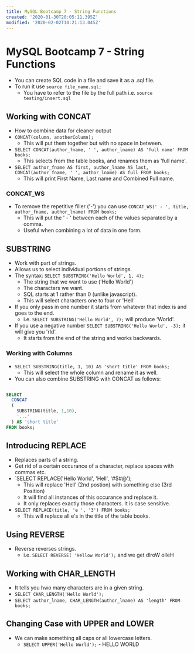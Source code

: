 ```yaml
---
title: MySQL Bootcamp 7 - String Functions
created: '2020-01-30T20:05:11.395Z'
modified: '2020-02-02T10:21:13.045Z'
---
```


# MySQL Bootcamp 7 - String Functions

* You can create SQL code in a file and save it as a .sql file.
* To run it use `source file_name.sql;`
  * You have to refer to the file by the full path i.e. `source testing/insert.sql`

## Working with CONCAT

* How to combine data for cleaner output
* `CONCAT(column, anotherColumn);`
  * This will put them together but with no space in between.
* `SELECT CONCAT(author_fname, ' ', author_lname) AS 'full name' FROM books;`
  * This selects from the table books, and renames them as 'full name'.
* `SELECT author_fname AS first, author_lname AS last, CONCAT(author_fname, ' ', author_lname) AS full FROM books;`
  * This will print First Name, Last name and Combined Full name.

### CONCAT_WS

* To remove the repetitive filler ('-') you can use `CONCAT_WS(' - ', title, author_fname, author_lname) FROM books;`
  * This will put the ' - ' between each of the values separated by a comma.
  * Useful when combining a lot of data in one form.

## SUBSTRING

* Work with part of strings.
* Allows us to select individual portions of strings.
* The syntax: `SELECT SUBSTRING('Hello World', 1, 4);`
  * The string that we want to use ('Hello World')
  * The characters we want.
  * SQL starts at 1 rather than 0 (unlike javascript).
  * This will select characters one to four or 'Hell'
* If you only pass in one number it starts from whatever that index is and goes to the end.
  * i.e. `SELECT SUBSTRING('Hello World', 7);` will produce 'World'.
* If you use a negative number `SELECT SUBSTRING('Hello World', -3);` it will give you 'rld'.
  * It starts from the end of the string and works backwards.

### Working with Columns

* `SELECT SUBSTRING(title, 1, 10) AS 'short title' FROM books;`
  * This will select the whole column and rename it as well.
* You can also combine SUBSTRING with CONCAT as follows:

```SQL

SELECT
  CONCAT
  (
    SUBSTRING(title, 1,10),
    '...'
  ) AS 'short title'
FROM books;

```

## Introducing REPLACE

* Replaces parts of a string.
* Get rid of a certain occurance of a character, replace spaces with commas etc.
* `SELECT REPLACE('Hello World', 'Hell', '#$#@');
  * This will replace 'Hell' (2nd postion) with something else (3rd Position)
  * It will find all instances of this occurance and replace it.
  * It only replaces exactly those characters. It is case sensitive.
* `SELECT REPLACE(title, 'e ', '3') FROM books;`
  * This will replace all e's in the title of the table books.

## Using REVERSE

* Reverse reverses strings.
  * i.e. `SELECT REVERSE( 'Hellow World');` and we get dlroW olleH

## Working with CHAR_LENGTH

* It tells you hwo many characters are in a given string.
* `SELECT CHAR_LENGTH('Hello World');`
* `SELECT author_lname, CHAR_LENGTH(author_lname) AS 'length' FROM books;`

## Changing Case with UPPER and LOWER

* We can make something all caps or all lowercase letters.
  * `SELECT UPPER('Hello World');` - HELLO WORLD

